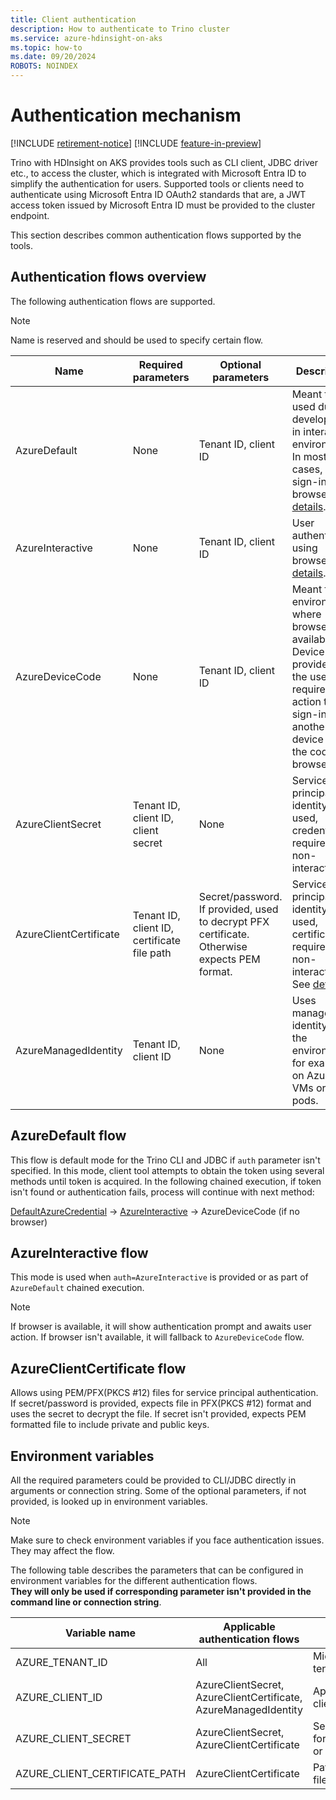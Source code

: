 ```yaml
---
title: Client authentication
description: How to authenticate to Trino cluster
ms.service: azure-hdinsight-on-aks
ms.topic: how-to
ms.date: 09/20/2024
ROBOTS: NOINDEX
---
```


# Authentication mechanism

[!INCLUDE [retirement-notice](../includes/retirement-notice.md)]
[!INCLUDE [feature-in-preview](../includes/feature-in-preview.md)]


Trino with HDInsight on AKS provides tools such as CLI client, JDBC driver etc., to access the cluster, which is integrated with Microsoft Entra ID to simplify the authentication for users.
Supported tools or clients need to authenticate using Microsoft Entra ID OAuth2 standards that are, a JWT access token issued by Microsoft Entra ID must be provided to the cluster endpoint.

This section describes common authentication flows supported by the tools.

## Authentication flows overview
The following authentication flows are supported. 

> [!NOTE]
> Name is reserved and should be used to specify certain flow.


|Name|Required parameters|Optional parameters|Description
|----|----|----|----|
AzureDefault|None|Tenant ID, client ID|Meant to be used during development in interactive environment. In most cases, user sign-in using browser. See [details](#azuredefault-flow).|
AzureInteractive|None|Tenant ID, client ID|User authenticates using browser. See [details](#azureinteractive-flow).|
AzureDeviceCode|None|Tenant ID, client ID|Meant for environments where browser isn't available. Device code provided to the user requires an action to sign-in on another device using the code and browser.|
AzureClientSecret|Tenant ID, client ID, client secret|None|Service principal identity is used, credentials required, non-interactive.|
AzureClientCertificate|Tenant ID, client ID, certificate file path|Secret/password. If provided, used to decrypt PFX certificate. Otherwise expects PEM format.|Service principal identity is used, certificate required, non-interactive. See [details](#azureclientcertificate-flow).|
AzureManagedIdentity|Tenant ID, client ID|None|Uses managed identity of the environment, for example, on Azure VMs or AKS pods.|

## AzureDefault flow

This flow is default mode for the Trino CLI and JDBC if `auth` parameter isn't specified. In this mode, client tool attempts to obtain the token using several methods until token is acquired. 
In the following chained execution, if token isn't found or authentication fails, process will continue with next method:

[DefaultAzureCredential](/java/api/overview/azure/identity-readme#defaultazurecredential) -> [AzureInteractive](#azureinteractive-flow) -> AzureDeviceCode (if no browser)

## AzureInteractive flow

This mode is used when `auth=AzureInteractive` is provided or as part of `AzureDefault` chained execution. 
> [!NOTE]
> 
> If browser is available, it will show authentication prompt and awaits user action. If browser isn't available, it will fallback to `AzureDeviceCode` flow.

## AzureClientCertificate flow

Allows using PEM/PFX(PKCS #12) files for service principal authentication. If secret/password is provided, expects file in PFX(PKCS #12) format and uses the secret to decrypt the file. If secret isn't provided, expects PEM formatted file to include private and public keys.

## Environment variables

All the required parameters could be provided to CLI/JDBC directly in arguments or connection string. Some of the optional parameters, if not provided, is looked up in environment variables.

> [!NOTE]
>
> Make sure to check environment variables if you face authentication issues. They may affect the flow.

The following table describes the parameters that can be configured in environment variables for the different authentication flows.
<br>**They will only be used if corresponding parameter isn't provided in the command line or connection string**.

|Variable name|Applicable authentication flows|Description
|----|----|----|
|AZURE_TENANT_ID|All|Microsoft Entra tenant ID.|
|AZURE_CLIENT_ID|AzureClientSecret, AzureClientCertificate, AzureManagedIdentity|Application/principal client ID.|
|AZURE_CLIENT_SECRET|AzureClientSecret, AzureClientCertificate|Secret or password for service principal or certificate file.|
|AZURE_CLIENT_CERTIFICATE_PATH|AzureClientCertificate|Path to certificate file.|
